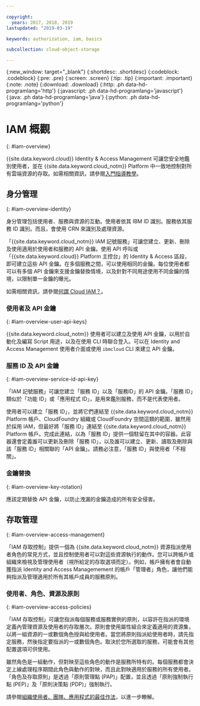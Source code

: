 ```yaml
---

copyright:
  years: 2017, 2018, 2019
lastupdated: "2019-03-19"

keywords: authorization, iam, basics

subcollection: cloud-object-storage

---
```

{:new_window: target="_blank"}
{:shortdesc: .shortdesc}
{:codeblock: .codeblock}
{:pre: .pre}
{:screen: .screen}
{:tip: .tip}
{:important: .important}
{:note: .note}
{:download: .download} 
{:http: .ph data-hd-programlang='http'} 
{:javascript: .ph data-hd-programlang='javascript'} 
{:java: .ph data-hd-programlang='java'} 
{:python: .ph data-hd-programlang='python'}

# IAM 概觀
{: #iam-overview}

{{site.data.keyword.cloud}} Identity & Access Management 可讓您安全地鑑別使用者，並在 {{site.data.keyword.cloud_notm}} Platform 中一致地控制對所有雲端資源的存取。如需相關資訊，請參閱[入門指導教學](/docs/iam?topic=iam-getstarted#getstarted)。

## 身分管理
{: #iam-overview-identity}

身分管理包括使用者、服務與資源的互動。使用者依其 IBM ID 識別。服務依其服務 ID 識別。而且，會使用 CRN 來識別及處理資源。

「{{site.data.keyword.cloud_notm}} IAM 記號服務」可讓您建立、更新、刪除及使用適用於使用者和服務的 API 金鑰。使用 API 呼叫或「{{site.data.keyword.cloud}} Platform 主控台」的 Identity & Access 區段，即可建立這些 API 金鑰。在多個服務之間，可以使用相同的金鑰。每位使用者都可以有多個 API 金鑰來支援金鑰替換情境，以及針對不同用途使用不同金鑰的情境，以限制單一金鑰的曝光。

如需相關資訊，請參閱[何謂 Cloud IAM？](/docs/iam?topic=iam-iamoverview#iamoverview)。

### 使用者及 API 金鑰
{: #iam-overview-user-api-keys}

{{site.data.keyword.cloud_notm}} 使用者可以建立及使用 API 金鑰，以用於自動化及編寫 Script 用途，以及在使用 CLI 時聯合登入。可以在 Identity and Access Management 使用者介面或使用 `ibmcloud` CLI 來建立 API 金鑰。

### 服務 ID 及 API 金鑰
{: #iam-overview-service-id-api-key}

「IAM 記號服務」可讓您建立「服務 ID」以及「服務ID」的 API 金鑰。「服務 ID」類似於「功能 ID」或「應用程式 ID」，是用來鑑別服務，而不是代表使用者。

使用者可以建立「服務 ID」，並將它們連結至 {{site.data.keyword.cloud_notm}} Platform 帳戶、CloudFoundry 組織或 CloudFoundry 空間這類的範圍，雖然用於採用 IAM，但最好將「服務 ID」連結至 {{site.data.keyword.cloud_notm}} Platform 帳戶。完成此連結，以為「服務 ID」提供一個駐留在其中的容器。此容器還會定義誰可以更新及刪除「服務 ID」，以及誰可以建立、更新、讀取及刪除與該「服務 ID」相關聯的「API 金鑰」。請務必注意，「服務 ID」與使用者「不相關」。

### 金鑰替換
{: #iam-overview-key-rotation}

應該定期替換 API 金鑰，以防止洩漏的金鑰造成的所有安全侵害。

## 存取管理
{: #iam-overview-access-management}

「IAM 存取控制」提供一個為 {{site.data.keyword.cloud_notm}} 資源指派使用者角色的常見方式，並且控制使用者可以對這些資源執行的動作。您可以跨帳戶或組織來檢視及管理使用者（視所給定的存取選項而定）。例如，帳戶擁有者會自動獲指派 Identity and Access Managemement 的帳戶「管理者」角色，讓他們能夠指派及管理適用於所有其帳戶成員的服務原則。

### 使用者、角色、資源及原則
{: #iam-overview-access-policies}

「IAM 存取控制」可讓您指派每個服務或服務實例的原則，以容許在指派的環境定義內管理資源及使用者的存取層次。原則會使用屬性組合來定義適用的資源集，以將一組資源的一或數個角色授與給使用者。當您將原則指派給使用者時，請先指定服務，然後指定要指派的一或數個角色。取決於您所選取的服務，可能會有其他配置選項可供使用。

雖然角色是一組動作，但對映至這些角色的動作是服務所特有的。每個服務都會決定上線處理程序期間此角色與動作的對映，而且此對映適用於服務的所有使用者。「角色及存取原則」是透過「原則管理點 (PAP)」配置，並且透過「原則強制執行點 (PEP)」及「原則決策點 (PDP)」強制執行。

請參閱[組織使用者、團隊、應用程式的最佳作法](/docs/tutorials?topic=solution-tutorials-users-teams-applications#best-practices-for-organizing-users-teams-applications)，以進一步瞭解。
